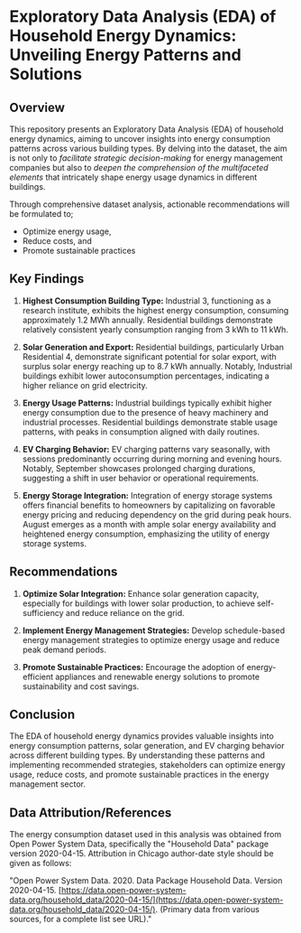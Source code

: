 # **Exploratory Data Analysis (EDA) of Household Energy Dynamics: Unveiling Energy Patterns and Solutions**

## Overview

This repository presents an Exploratory Data Analysis (EDA) of household energy dynamics, aiming to uncover insights into energy consumption patterns across various building types. By delving into the dataset, the aim is not only to *facilitate strategic decision-making* for energy management companies but also to *deepen the comprehension of the multifaceted elements* that intricately shape energy usage dynamics in different buildings.

Through comprehensive dataset analysis, actionable recommendations will be formulated to;

- Optimize energy usage, 
- Reduce costs, and 
- Promote sustainable practices

## Key Findings

1. **Highest Consumption Building Type:** Industrial 3, functioning as a research institute, exhibits the highest energy consumption, consuming approximately 1.2 MWh annually. Residential buildings demonstrate relatively consistent yearly consumption ranging from 3 kWh to 11 kWh.

2. **Solar Generation and Export:** Residential buildings, particularly Urban Residential 4, demonstrate significant potential for solar export, with surplus solar energy reaching up to 8.7 kWh annually. Notably, Industrial buildings exhibit lower autoconsumption percentages, indicating a higher reliance on grid electricity.

3. **Energy Usage Patterns:** Industrial buildings typically exhibit higher energy consumption due to the presence of heavy machinery and industrial processes. Residential buildings demonstrate stable usage patterns, with peaks in consumption aligned with daily routines.

4. **EV Charging Behavior:** EV charging patterns vary seasonally, with sessions predominantly occurring during morning and evening hours. Notably, September showcases prolonged charging durations, suggesting a shift in user behavior or operational requirements.

5. **Energy Storage Integration:** Integration of energy storage systems offers financial benefits to homeowners by capitalizing on favorable energy pricing and reducing dependency on the grid during peak hours. August emerges as a month with ample solar energy availability and heightened energy consumption, emphasizing the utility of energy storage systems.

## Recommendations

1. **Optimize Solar Integration:** Enhance solar generation capacity, especially for buildings with lower solar production, to achieve self-sufficiency and reduce reliance on the grid.

2. **Implement Energy Management Strategies:** Develop schedule-based energy management strategies to optimize energy usage and reduce peak demand periods.

3. **Promote Sustainable Practices:** Encourage the adoption of energy-efficient appliances and renewable energy solutions to promote sustainability and cost savings.

## Conclusion

The EDA of household energy dynamics provides valuable insights into energy consumption patterns, solar generation, and EV charging behavior across different building types. By understanding these patterns and implementing recommended strategies, stakeholders can optimize energy usage, reduce costs, and promote sustainable practices in the energy management sector.

## Data Attribution/References

The energy consumption dataset used in this analysis was obtained from Open Power System Data, specifically the "Household Data" package version 2020-04-15. Attribution in Chicago author-date style should be given as follows:

"Open Power System Data. 2020. Data Package Household Data. Version 2020-04-15. [https://data.open-power-system-data.org/household_data/2020-04-15/](https://data.open-power-system-data.org/household_data/2020-04-15/). (Primary data from various sources, for a complete list see URL)."

